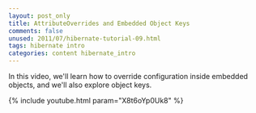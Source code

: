 ```yaml
---           
layout: post_only
title: AttributeOverrides and Embedded Object Keys
comments: false
unused: 2011/07/hibernate-tutorial-09.html
tags: hibernate intro
categories: content hibernate_intro
---
```


In this video, we'll learn how to override configuration inside embedded objects, and we'll also explore object keys.

{% include youtube.html param="X8t6oYp0Uk8" %}